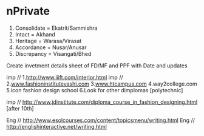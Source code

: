 # nPrivate

1. Consolidate = Ekatrit/Sammishra
2. Intact = Akhand
3. Heritage = Warasa/Virasat
4. Accordance = Nusar/Anusar
5. Discrepancy = Visangati/Bhed

Create invetment details sheet of FD/MF and PPF with Date and updates

imp // 1.http://www.iiift.com/interior.html
imp // 2.www.fashioninstitutevashi.com
3.www.htcampus.com
4.way2college.com
5.icon fashion design school
6.Look for other dimplomas [polytechnic]

imp // http://www.jdinstitute.com/diploma_course_in_fashion_designing.html [after 10th]

Eng // http://www.esolcourses.com/content/topicsmenu/writing.html
Eng // http://englishinteractive.net/writing.html

